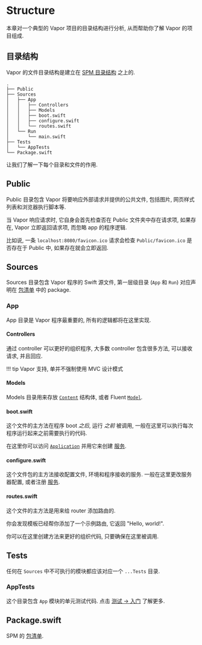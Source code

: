 # Structure

本章对一个典型的 Vapor 项目的目录结构进行分析, 从而帮助你了解 Vapor 的项目组成.

## 目录结构

Vapor 的文件目录结构是建立在 [SPM 目录结构](spm#folder-structure) 之上的.

```
.
├── Public
├── Sources
│   ├── App
│   │   ├── Controllers
│   │   ├── Models
│   │   ├── boot.swift
│   │   ├── configure.swift
│   │   └── routes.swift
│   └── Run
│       └── main.swift
├── Tests
│   └── AppTests
└── Package.swift
```

让我们了解一下每个目录和文件的作用.

## Public

Public 目录包含 Vapor 将要响应外部请求并提供的公共文件, 包括图片, 网页样式列表和浏览器执行脚本等.

当 Vapor 响应请求时, 它自身会首先检查否在 Public 文件夹中存在请求项, 如果存在, Vapor 立即返回请求项, 而忽略 app 的程序逻辑.

比如说, 一条 `localhost:8080/favicon.ico` 请求会检查 `Public/favicon.ico` 是否存在于 Public 中, 如果存在就会立即返回.

## Sources

Sources 目录包含 Vapor 程序的 Swift 源文件, 第一层级目录 (`App` 和 `Run`) 对应声明在 [包清单](spm#targets) 中的 package.

### App

App 目录是 Vapor 程序最重要的, 所有的逻辑都将在这里实现.

#### Controllers

通过 controller 可以更好的组织程序, 大多数 controller 包含很多方法, 可以接收请求, 并且回应.

!!! tip
	Vapor 支持, 单并不强制使用 MVC 设计模式

#### Models

Models 目录用来存放 [`Content`](content.md) 结构体, 或者 Fluent [`Model`](../fluent/models.md).

#### boot.swift

这个文件的主方法在程序 boot _之后_, 运行 _之前_ 被调用, 一般在这里可以执行每次程序运行起来之前需要执行的代码.
 
在这里你可以访问 [`Application`](application.md) 并用它来创建 [服务](application.md#services).

#### configure.swift

这个文件包的主方法接收配置文件, 环境和程序接收的服务. 一般在这里更改服务器配置, 或者注册 [服务](application.md#services).

#### routes.swift

这个文件的主方法是用来给 router 添加路由的.

你会发现模板已经帮你添加了一个示例路由, 它返回 "Hello, world!".

你可以在这里创建方法来更好的组织代码, 只要确保在这里被调用.

## Tests

任何在 `Sources` 中不可执行的模块都应该对应一个 `...Tests` 目录.

### AppTests

这个目录包含 `App` 模块的单元测试代码. 点击 [测试 &rarr; 入门](../testing/getting-started.md) 了解更多.

## Package.swift

SPM 的 [包清单](spm.md#package-manifest).